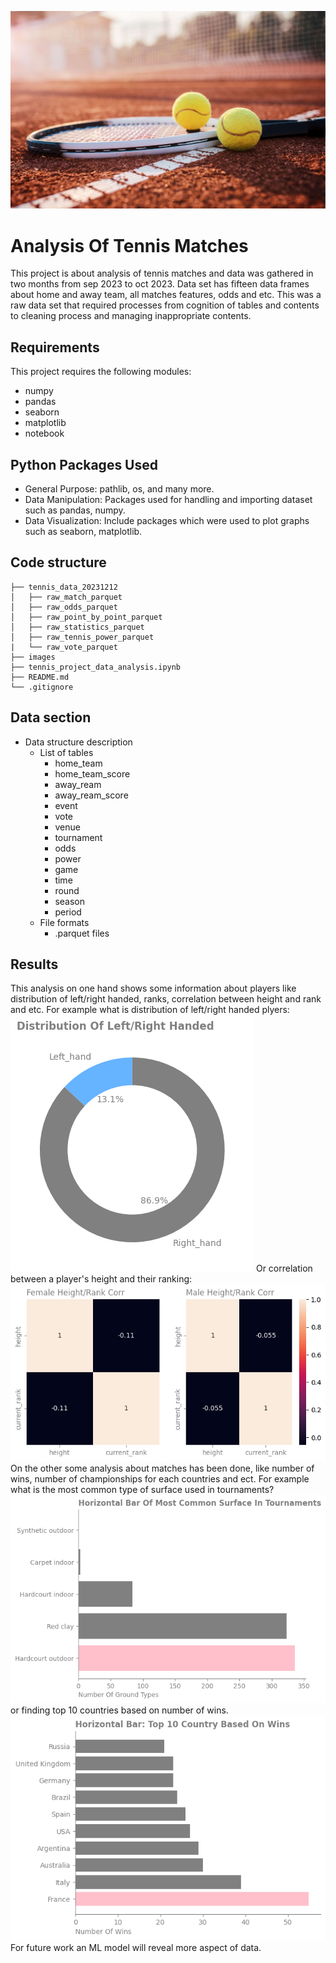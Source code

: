![My Image](images/tennis_img.jpg)
# Analysis Of Tennis Matches

This project is about analysis of tennis matches and data was gathered in two months from sep 2023 to oct 2023. Data set has fifteen data frames about home and away team, all matches features, odds and etc. This was a raw data set that required processes from cognition of tables and contents to cleaning process and managing inappropriate contents.

## Requirements

This project requires the following modules:
- numpy
- pandas
- seaborn
- matplotlib 
- notebook

## Python Packages Used

- General Purpose: pathlib, os, and many more.
- Data Manipulation: Packages used for handling and importing dataset such as pandas, numpy.
- Data Visualization: Include packages which were used to plot graphs such as seaborn, matplotlib.

## Code structure

```
├── tennis_data_20231212
│   ├── raw_match_parquet
│   ├── raw_odds_parquet
│   ├── raw_point_by_point_parquet
│   ├── raw_statistics_parquet
│   ├── raw_tennis_power_parquet
|   └── raw_vote_parquet
├── images
├── tennis_project_data_analysis.ipynb
├── README.md
└── .gitignore
```

## Data section

* Data structure description
    - List of tables
        - home_team
        - home_team_score
        - away_ream
        - away_ream_score
        - event
        - vote
        - venue
        - tournament
        - odds
        - power
        - game
        - time
        - round
        - season
        - period
    - File formats
        - .parquet files

## Results

This analysis on one hand shows some information about players like distribution of left/right handed, ranks, correlation between height and rank and etc.
For example what is distribution of left/right handed plyers:
![My Image](images/left_right_handed.png)
Or correlation between a player's height and their ranking:
![My Image](images/height_ranck_corr.png)
On the other some analysis about matches has been done, like number of wins, number of championships for each countries and ect.
For example what is the most common type of surface used in tournaments?
![My Image](images/common_surface.png)
or finding top 10 countries based on number of wins.
![My Image](images/top_10_winner_countries.png)
For future work an ML model will reveal more aspect of data.

